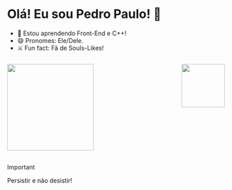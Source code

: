 # Olá! Eu sou Pedro Paulo! 🫡

- 🌱 Estou aprendendo Front-End e C++!
- 😄 Pronomes: Ele/Dele.
- ⚔️ Fun fact: Fã de Souls-Likes!

##

<a href="https://github.com/anuraghazra/github-readme-stats">
  <img height=200 align="center" src="https://github-readme-stats.vercel.app/api?username=PedroP4&show_icons=true&theme=merko&bg_color=00000000&hide_border=true&locale=pt-br&rank_icon=default&custom_title=Status+do+meu+GitHub&card_width=475" />
</a>
<a href="https://github.com/anuraghazra/convoychat">
  <img height=100 align="right" src="https://github-readme-stats.vercel.app/api/top-langs/?username=Pedr0P4&hide_progress=true&theme=merko&bg_color=00000000&hide_border=true&layout=compact" />
</a>

##

> [!IMPORTANT]
> Persistir e não desistir!


